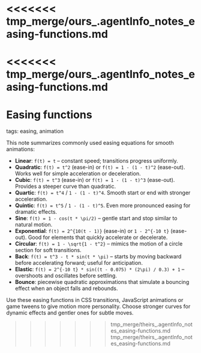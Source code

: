 <<<<<<< tmp_merge/ours_.agentInfo_notes_easing-functions.md
=======
<<<<<<< tmp_merge/ours_.agentInfo_notes_easing-functions.md
=======
# Easing functions

tags: easing, animation

This note summarizes commonly used easing equations for smooth animations:

- **Linear**: `f(t) = t` – constant speed; transitions progress uniformly.
- **Quadratic**: `f(t) = t^2` (ease-in) or `f(t) = 1 - (1 - t)^2` (ease-out). Works well for simple acceleration or deceleration.
- **Cubic**: `f(t) = t^3` (ease-in) or `f(t) = 1 - (1 - t)^3` (ease-out). Provides a steeper curve than quadratic.
- **Quartic**: `f(t) = t^4` / `1 - (1 - t)^4`. Smooth start or end with stronger acceleration.
- **Quintic**: `f(t) = t^5` / `1 - (1 - t)^5`. Even more pronounced easing for dramatic effects.
- **Sine**: `f(t) = 1 - cos(t * \pi/2)` – gentle start and stop similar to natural motion.
- **Exponential**: `f(t) = 2^{10(t - 1)}` (ease-in) or `1 - 2^{-10 t}` (ease-out). Good for elements that quickly accelerate or decelerate.
- **Circular**: `f(t) = 1 - \sqrt{1 - t^2}` – mimics the motion of a circle section for soft transitions.
- **Back**: `f(t) = t^3 - t * sin(t * \pi)` – starts by moving backward before accelerating forward; useful for anticipation.
- **Elastic**: `f(t) = 2^{-10 t} * sin((t - 0.075) * (2\pi) / 0.3) + 1` – overshoots and oscillates before settling.
- **Bounce**: piecewise quadratic approximations that simulate a bouncing effect when an object falls and rebounds.

Use these easing functions in CSS transitions, JavaScript animations or game tweens to give motion more personality. Choose stronger curves for dynamic effects and gentler ones for subtle moves.
>>>>>>> tmp_merge/theirs_.agentInfo_notes_easing-functions.md
>>>>>>> tmp_merge/theirs_.agentInfo_notes_easing-functions.md
